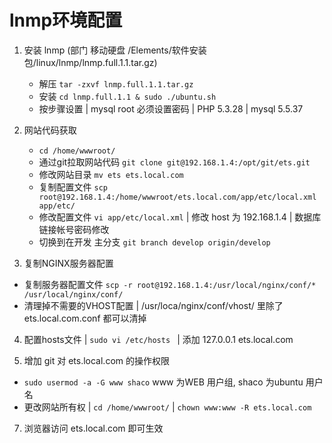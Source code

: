 # lnmp环境配置

1. 安装 lnmp       (部门 移动硬盘   /Elements/软件安装包/linux/lnmp/lnmp.full.1.1.tar.gz)
   * 解压   ```tar -zxvf lnmp.full.1.1.tar.gz```
   * 安装   ```cd lnmp.full.1.1 & sudo ./ubuntu.sh```
   * 按步骤设置 | mysql root 必须设置密码 | PHP 5.3.28 | mysql 5.5.37
   
2. 网站代码获取
   * ```cd /home/wwwroot/```
   * 通过git拉取网站代码  ```git clone git@192.168.1.4:/opt/git/ets.git ```
   * 修改网站目录  ```mv ets ets.local.com```
   * 复制配置文件  ```scp root@192.168.1.4:/home/wwwroot/ets.local.com/app/etc/local.xml app/etc/  ```
   * 修改配置文件  ```vi app/etc/local.xml```  | 修改 host 为 192.168.1.4 | 数据库链接帐号密码修改
   * 切换到在开发 主分支  ```git branch develop origin/develop```  

3. 复制NGINX服务器配置
  * 复制服务器配置文件 ```scp -r root@192.168.1.4:/usr/local/nginx/conf/* /usr/local/nginx/conf/```
  * 清理掉不需要的VHOST配置  |  /usr/loca/nginx/conf/vhost/ 里除了 ets.local.com.conf 都可以清掉
 
4. 配置hosts文件  | ```sudo vi /etc/hosts ``` | 添加 127.0.0.1 ets.local.com 

5. 增加 git 对 ets.local.com 的操作权限  
  * ```sudo usermod -a -G www shaco```   www 为WEB 用户组, shaco 为ubuntu 用户名
  * 更改网站所有权 | ```cd /home/wwwroot/```  | ```chown www:www -R ets.local.com```
      
7. 浏览器访问 ets.local.com 即可生效 
   

     


